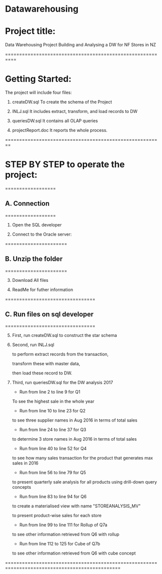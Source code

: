# Datawarehousing
# Project title: 
	
Data Warehousing Project  Building and Analysing a DW
for NF Stores in NZ 

==========================================================


# Getting Started:

The project will include four files:

1. createDW.sql
 To create the schema of the Project

2. INLJ.sql
 It includes extract, transform, and load records to DW

3. queriesDW.sql
 It contains all OLAP queries

4. projectReport.doc
 It reports the whole process.

========================================================

# STEP BY STEP to operate the project:

==================
## A. Connection
==================
1. Open the SQL developer 


2. Connect to the Oracle server:
 
	
======================
## B. Unzip the folder
======================

3. Download All files

4. ReadMe for futher information

================================
## C. Run files on sql developer
================================

5. First, run createDW.sql to construct the star schema



6. Second, run INLJ.sql 
 
	to perform extract records from the transaction, 
 
	transform these with master data, 
 
	then load these record to DW.



7. Third, run queriesDW.sql for the DW analysis 2017
 
	+ Run from line 2 to line 9 for Q1
  
	To see the highest sale in the whole year
 
	+ Run from line 10 to line 23 for Q2
  
	to see three supplier names in Aug 2016 in terms of total sales
 
	+ Run from line 24 to line 37 for Q3
  
	to determine 3 store names in Aug 2016 in terms of total sales
 
	+ Run from line 40 to line 52 for Q4
  
	to see how many sales transaction for the product that generates max sales in 2016
	+ Run from line 56 to line 79 for Q5
  
	to present quarterly sale analysis for all products using drill-down query concepts
 
	+ Run from line 83 to line 94 for Q6
  
	to create a materialised view with name "STOREANALYSIS_MV" 
 
	 to present product-wise sales for each store
 
	+ Run from line 99 to line 111 for Rollup of Q7a
  
	to see other information retrieved from Q6 with rollup  
 
	+ Run from line 112 to 125 for Cube of Q7b
 
	to see other information retrieved from Q6 with cube concept 

===============================================================================================

